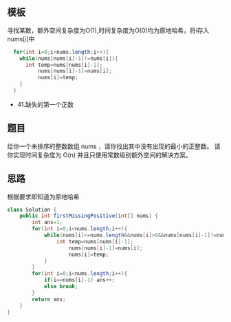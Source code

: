 ## 模板
寻找某数，额外空间复杂度为O(1),时间复杂度为O(0)均为原地哈希，将i存入nums[i]中
```java
  for(int i=0;i<nums.length;i++){
    while(nums[nums[i]-1]!=nums[i]){
      int temp=nums[nums[i]-1];
          nums[nums[i]-1]=nums[i];
          nums[i]=temp;
    }
  }
```

* 41.缺失的第一个正数
## 题目
给你一个未排序的整数数组 nums ，请你找出其中没有出现的最小的正整数。
请你实现时间复杂度为 O(n) 并且只使用常数级别额外空间的解决方案。
## 思路
根据要求即知道为原地哈希
```java
class Solution {
    public int firstMissingPositive(int[] nums) {
        int ans=1;
        for(int i=0;i<nums.length;i++){
            while(nums[i]<=nums.length&&nums[i]>0&&nums[nums[i]-1]!=nums[i]) {
                int temp=nums[nums[i]-1];
                    nums[nums[i]-1]=nums[i];
                    nums[i]=temp;
            }
        }
        for(int i=0;i<nums.length;i++){
            if(i==nums[i]-1) ans++;
            else break;
        }
        return ans;
    }
}
```
